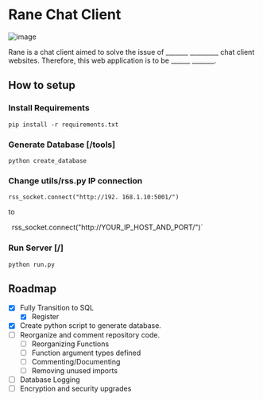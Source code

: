 # Rane Chat Client

![image](https://user-images.githubusercontent.com/36951064/114356224-b4d15100-9bb3-11eb-9dd7-22f5301016a3.png)

Rane is a chat client aimed to solve the issue of _______ _________ chat client websites. Therefore, this web application is to be ______ _______.

## How to setup

### Install Requirements

  `pip install -r requirements.txt`

### Generate Database [/tools]

  `python create_database`

### Change utils/rss.py IP connection

   `rss_socket.connect("http://192.
    168.1.10:5001/")`

   to

   `
   `rss_socket.connect("http://YOUR_IP_HOST_AND_PORT/")`

    

### Run Server [/]
  `python run.py`

## Roadmap

- [x] Fully Transition to SQL
  - [x] Register
- [x] Create python script to generate database.
- [ ] Reorganize and comment repository code.
  - [ ] Reorganizing Functions
  - [ ] Function argument types defined
  - [ ] Commenting/Documenting
  - [ ] Removing unused imports
- [ ] Database Logging
- [ ] Encryption and security upgrades
